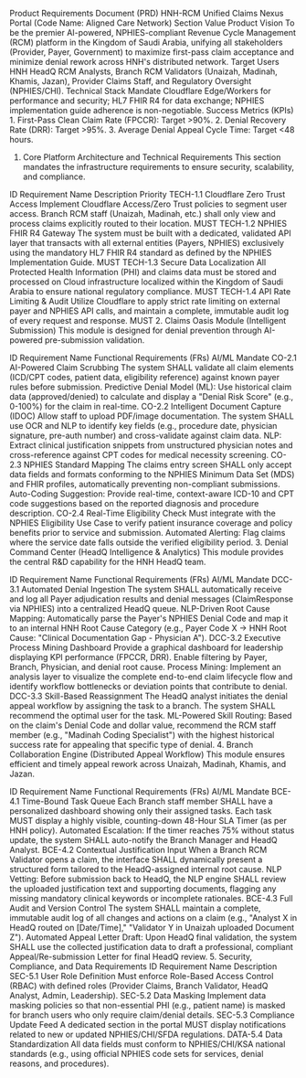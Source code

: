 Product Requirements Document (PRD)
HNH-RCM Unified Claims Nexus Portal (Code Name: Aligned Care Network)
Section	Value
Product Vision	To be the premier AI-powered, NPHIES-compliant Revenue Cycle Management (RCM) platform in the Kingdom of Saudi Arabia, unifying all stakeholders (Provider, Payer, Government) to maximize first-pass claim acceptance and minimize denial rework across HNH's distributed network.
Target Users	HNH HeadQ RCM Analysts, Branch RCM Validators (Unaizah, Madinah, Khamis, Jazan), Provider Claims Staff, and Regulatory Oversight (NPHIES/CHI).
Technical Stack Mandate	Cloudflare Edge/Workers for performance and security; HL7 FHIR R4 for data exchange; NPHIES implementation guide adherence is non-negotiable.
Success Metrics (KPIs)	1. First-Pass Clean Claim Rate (FPCCR): Target >90%. 2. Denial Recovery Rate (DRR): Target >95%. 3. Average Denial Appeal Cycle Time: Target <48 hours.
1. Core Platform Architecture and Technical Requirements
This section mandates the infrastructure requirements to ensure security, scalability, and compliance.

ID	Requirement Name	Description	Priority
TECH-1.1	Cloudflare Zero Trust Access	Implement Cloudflare Access/Zero Trust policies to segment user access. Branch RCM staff (Unaizah, Madinah, etc.) shall only view and process claims explicitly routed to their location.	MUST
TECH-1.2	NPHIES FHIR R4 Gateway	The system must be built with a dedicated, validated API layer that transacts with all external entities (Payers, NPHIES) exclusively using the mandatory HL7 FHIR R4 standard as defined by the NPHIES Implementation Guide.	MUST
TECH-1.3	Secure Data Localization	All Protected Health Information (PHI) and claims data must be stored and processed on Cloud infrastructure localized within the Kingdom of Saudi Arabia to ensure national regulatory compliance.	MUST
TECH-1.4	API Rate Limiting & Audit	Utilize Cloudflare to apply strict rate limiting on external payer and NPHIES API calls, and maintain a complete, immutable audit log of every request and response.	MUST
2. Claims Oasis Module (Intelligent Submission)
This module is designed for denial prevention through AI-powered pre-submission validation.

ID	Requirement Name	Functional Requirements (FRs)	AI/ML Mandate
CO-2.1	AI-Powered Claim Scrubbing	The system SHALL validate all claim elements (ICD/CPT codes, patient data, eligibility reference) against known payer rules before submission.	Predictive Denial Model (ML): Use historical claim data (approved/denied) to calculate and display a "Denial Risk Score" (e.g., 0-100%) for the claim in real-time.
CO-2.2	Intelligent Document Capture (IDOC)	Allow staff to upload PDF/image documentation. The system SHALL use OCR and NLP to identify key fields (e.g., procedure date, physician signature, pre-auth number) and cross-validate against claim data.	NLP: Extract clinical justification snippets from unstructured physician notes and cross-reference against CPT codes for medical necessity screening.
CO-2.3	NPHIES Standard Mapping	The claims entry screen SHALL only accept data fields and formats conforming to the NPHIES Minimum Data Set (MDS) and FHIR profiles, automatically preventing non-compliant submissions.	Auto-Coding Suggestion: Provide real-time, context-aware ICD-10 and CPT code suggestions based on the reported diagnosis and procedure description.
CO-2.4	Real-Time Eligibility Check	Must integrate with the NPHIES Eligibility Use Case to verify patient insurance coverage and policy benefits prior to service and submission.	Automated Alerting: Flag claims where the service date falls outside the verified eligibility period.
3. Denial Command Center (HeadQ Intelligence & Analytics)
This module provides the central R&D capability for the HNH HeadQ team.

ID	Requirement Name	Functional Requirements (FRs)	AI/ML Mandate
DCC-3.1	Automated Denial Ingestion	The system SHALL automatically receive and log all Payer adjudication results and denial messages (ClaimResponse via NPHIES) into a centralized HeadQ queue.	NLP-Driven Root Cause Mapping: Automatically parse the Payer's NPHIES Denial Code and map it to an internal HNH Root Cause Category (e.g., Payer Code X → HNH Root Cause: "Clinical Documentation Gap - Physician A").
DCC-3.2	Executive Process Mining Dashboard	Provide a graphical dashboard for leadership displaying KPI performance (FPCCR, DRR). Enable filtering by Payer, Branch, Physician, and denial root cause.	Process Mining: Implement an analysis layer to visualize the complete end-to-end claim lifecycle flow and identify workflow bottlenecks or deviation points that contribute to denial.
DCC-3.3	Skill-Based Reassignment	The HeadQ analyst initiates the denial appeal workflow by assigning the task to a branch. The system SHALL recommend the optimal user for the task.	ML-Powered Skill Routing: Based on the claim's Denial Code and dollar value, recommend the RCM staff member (e.g., "Madinah Coding Specialist") with the highest historical success rate for appealing that specific type of denial.
4. Branch Collaboration Engine (Distributed Appeal Workflow)
This module ensures efficient and timely appeal rework across Unaizah, Madinah, Khamis, and Jazan.

ID	Requirement Name	Functional Requirements (FRs)	AI/ML Mandate
BCE-4.1	Time-Bound Task Queue	Each Branch staff member SHALL have a personalized dashboard showing only their assigned tasks. Each task MUST display a highly visible, counting-down 48-Hour SLA Timer (as per HNH policy).	Automated Escalation: If the timer reaches 75% without status update, the system SHALL auto-notify the Branch Manager and HeadQ Analyst.
BCE-4.2	Contextual Justification Input	When a Branch RCM Validator opens a claim, the interface SHALL dynamically present a structured form tailored to the HeadQ-assigned internal root cause.	NLP Vetting: Before submission back to HeadQ, the NLP engine SHALL review the uploaded justification text and supporting documents, flagging any missing mandatory clinical keywords or incomplete rationales.
BCE-4.3	Full Audit and Version Control	The system SHALL maintain a complete, immutable audit log of all changes and actions on a claim (e.g., "Analyst X in HeadQ routed on [Date/Time]," "Validator Y in Unaizah uploaded Document Z").	Automated Appeal Letter Draft: Upon HeadQ final validation, the system SHALL use the collected justification data to draft a professional, compliant Appeal/Re-submission Letter for final HeadQ review.
5. Security, Compliance, and Data Requirements
ID	Requirement Name	Description
SEC-5.1	User Role Definition	Must enforce Role-Based Access Control (RBAC) with defined roles (Provider Claims, Branch Validator, HeadQ Analyst, Admin, Leadership).
SEC-5.2	Data Masking	Implement data masking policies so that non-essential PHI (e.g., patient name) is masked for branch users who only require claim/denial details.
SEC-5.3	Compliance Update Feed	A dedicated section in the portal MUST display notifications related to new or updated NPHIES/CHI/SFDA regulations.
DATA-5.4	Data Standardization	All data fields must conform to NPHIES/CHI/KSA national standards (e.g., using official NPHIES code sets for services, denial reasons, and procedures).
